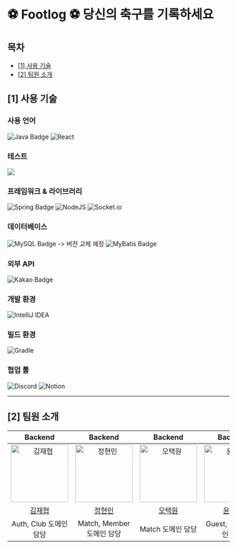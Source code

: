 # ⚽ Footlog ⚽ 당신의 축구를 기록하세요

<!--목차-->
## 목차
- [[1] 사용 기술](#1-사용-기술)
- [[2] 팀원 소개](#2-팀원-소개)


## [1] 사용 기술

### 사용 언어
![Java Badge](https://img.shields.io/badge/Java%2017-%23ED8B00.svg?style=for-the-badge&logo=openjdk&logoColor=fff)
![React](https://img.shields.io/badge/react-%2320232a.svg?style=for-the-badge&logo=react&logoColor=%2361DAFB)

### 테스트
<img src="https://img.shields.io/badge/JUnit5-25A162?style=for-the-badge&logo=JUnit5&logoColor=white">


### 프레임워크 & 라이브러리
![Spring Badge](https://img.shields.io/badge/Spring%20Boot%203.2.8-6DB33F?style=for-the-badge&logo=springBoot&logoColor=fff)
![NodeJS](https://img.shields.io/badge/node.js-6DA55F?style=for-the-badge&logo=node.js&logoColor=white)
![Socket.io](https://img.shields.io/badge/Socket.io-black?style=for-the-badge&logo=socket.io&badgeColor=010101)


### 데이터베이스
![MySQL Badge](https://img.shields.io/badge/mysql%208.0.37-4479A1?style=for-the-badge&logo=mysql&logoColor=white) -> 버전 교체 예정
![MyBatis Badge](https://img.shields.io/badge/mybatis%203.0.3-000000?style=for-the-badge&logoColor=white)

### 외부 API
![Kakao Badge](https://img.shields.io/badge/Kakao-FFCD00?logo=kakao&logoColor=000&style=for-the-badge)

### 개발 환경
![IntelliJ IDEA](https://img.shields.io/badge/IntelliJIDEA-000000.svg?style=for-the-badge&logo=intellij-idea&logoColor=white)

### 빌드 환경
![Gradle](https://img.shields.io/badge/Gradle-02303A.svg?style=for-the-badge&logo=Gradle&logoColor=white)

### 협업 툴
![Discord](https://img.shields.io/badge/Discord-%235865F2.svg?style=for-the-badge&logo=discord&logoColor=white)
![Notion](https://img.shields.io/badge/Notion-%23000000.svg?style=for-the-badge&logo=notion&logoColor=white)

***

## [2] 팀원 소개
|                                         Backend                                         |                                         Backend                                         |                                         Backend                                          |                                          Backend                                          |                                         Backend                                          |
|:---------------------------------------------------------------------------------------:|:---------------------------------------------------------------------------------------:|:----------------------------------------------------------------------------------------:|:-----------------------------------------------------------------------------------------:|:-----------------------------------------------------------------------------------------:|
| <img src="https://avatars.githubusercontent.com/u/73402982?v=4" width=130px alt="김재협"/> | <img src="https://avatars.githubusercontent.com/u/148692050?v=4" width=130px alt="정현민"/> | <img src="https://avatars.githubusercontent.com/u/57518724?v=4" width=130px alt="오택원"/> |   <img src="https://avatars.githubusercontent.com/u/175168320?v=4" width=130px alt="윤준수">|<img src="https://avatars.githubusercontent.com/u/113380447?v=4" width=130px alt="윤준수">
|                           [김재협](https://github.com/YachaTree)                           |                           [정현민](https://github.com/JungHyeonmin)                         |                           [오택원](https://github.com/otw7917)                           |                            [윤준수](https://github.com/junsyun22)                             |                            [정예준](https://github.com/LooanCheong)  
|                                      Auth, Club 도메인 담당                         |                                  Match, Member 도메인 담당                                   |                                      Match 도메인 담당                                     |                                     Guest, Chat 도메인 담당                                    |                                     Member 도메인 담당                                    |


